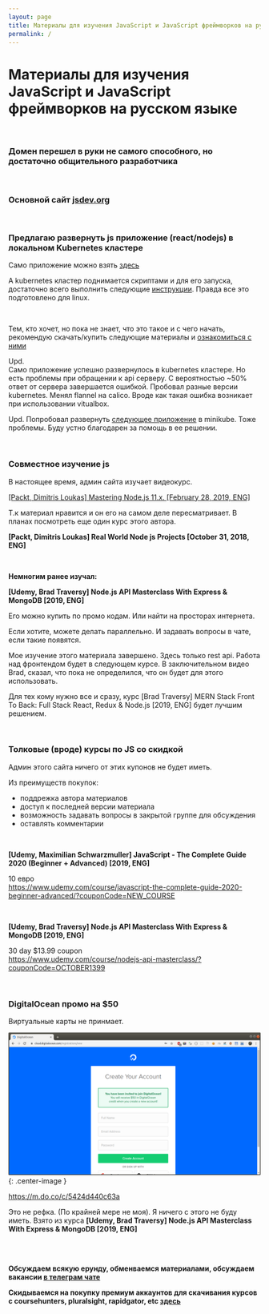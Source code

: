 ```yaml
---
layout: page
title: Материалы для изучения JavaScript и JavaScript фреймворков на русском языке
permalink: /
---
```


# Материалы для изучения JavaScript и JavaScript фреймворков на русском языке

<br/>

### Домен перешел в руки не самого способного, но достаточно общительного разработчика

<br/>

### Основной сайт <a href="https://jsdev.org">jsdev.org</a>

<br/>

### Предлагаю развернуть js приложение (react/nodejs) в локальном Kubernetes кластере

Само приложение можно взять <a href="https://github.com/marley-nodejs/MERN-Stack-Front-To-Back-v2.0">здесь</a>

А kubernetes кластер поднимается скриптами и для его запуска, достаточно всего выполнить следующие <a href="https://sysadm.ru//linux/servers/containers/kubernetes/kubeadm/prepared-cluster/">инструкции</a>. Правда все это подготовлено для linux.

<br/>

Тем, кто хочет, но пока не знает, что это такое и с чего начать, рекомендую скачать/купить следующие материалы и <a href="/courses/eng/">ознакомиться с ними</a>

Upd.  
Само приложение успешно развернулось в kubernetes кластере. Но есть проблемы при обращении к api серверу. С вероятностью ~50% ответ от сервера завершается ошибкой. Пробовал разные версии kubernetes. Менял flannel на calico. Вроде как такая ошибка возникает при использовании vitualbox.

Upd.
Попробовал развернуть <a href="https://github.com/marley-nodejs/MERN-Stack-Front-To-Back-v2.0/blob/master/Minikube.md">следующее приложение</a> в minikube. Тоже проблемы. Буду устно благодарен за помощь в ее решении.

<br/>

### Совместное изучение js

В настоящее время, админ сайта изучает видеокурс.

<a href="https://github.com/marley-nodejs/Mastering-Node.js-11.x">[Packt, Dimitris Loukas] Mastering Node.js 11.x. [February 28, 2019, ENG]</a>

Т.к материал нравится и он его на самом деле пересматривает. В планах посмотреть еще один курс этого автора.

**[Packt, Dimitris Loukas] Real World Node js Projects [October 31, 2018, ENG]**

<br/>

**Немногим ранее изучал:**

**[Udemy, Brad Traversy] Node.js API Masterclass With Express & MongoDB [2019, ENG]**

Его можно купить по промо кодам. Или найти на просторах интернета.

Если хотите, можете делать параллельно. И задавать вопросы в чате, если такие появятся.

Мое изучение этого материала завершено. Здесь только rest api. Работа над фронтендом будет в следующем курсе. В заключительном видео Brad, сказал, что пока не определился, что он будет для этого использовать.

Для тех кому нужно все и сразу, курс [Brad Traversy] MERN Stack Front To Back: Full Stack React, Redux & Node.js [2019, ENG] будет лучшим решением.

<br/>

### Толковые (вроде) курсы по JS со скидкой

Админ этого сайта ничего от этих купонов не будет иметь.

Из преимуществ покупок:

- поддрежка автора материалов
- доступ к последней версии материала
- возможность задавать вопросы в закрытой группе для обсуждения
- оставлять комментарии

<br/>

**[Udemy, Maximilian Schwarzmuller] JavaScript - The Complete Guide 2020 (Beginner + Advanced) [2019, ENG]**

10 евро  
https://www.udemy.com/course/javascript-the-complete-guide-2020-beginner-advanced/?couponCode=NEW_COURSE

<br/>

**[Udemy, Brad Traversy] Node.js API Masterclass With Express & MongoDB [2019, ENG]**

30 day \$13.99 coupon  
https://www.udemy.com/course/nodejs-api-masterclass/?couponCode=OCTOBER1399

<br/>

### DigitalOcean промо на \$50

Виртуальные карты не принмает.

![DigitalOcean промо на $50](/img/digitalocean-promo.png 'DigitalOcean промо на $50'){: .center-image }

https://m.do.co/c/5424d440c63a

Это не рефка. (По крайней мере не моя). Я ничего с этого не буду иметь. Взято из курса **[Udemy, Brad Traversy] Node.js API Masterclass With Express & MongoDB [2019, ENG]**

<br/>
<br/>

**Обсуждаем всякую ерунду, обменваемся материалами, обсуждаем вакансии <a href="/chat/">в телеграм чате</a>**

**Скидываемся на покупку премиум аккаунтов для скачивания курсов с coursehunters, pluralsight, rapidgator, etc <a href="/coursehunters-skladchina/">здесь</a>**
